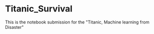 # Titanic_Survival
This is the notebook submission for the "Titanic, Machine learning from Disaster"
